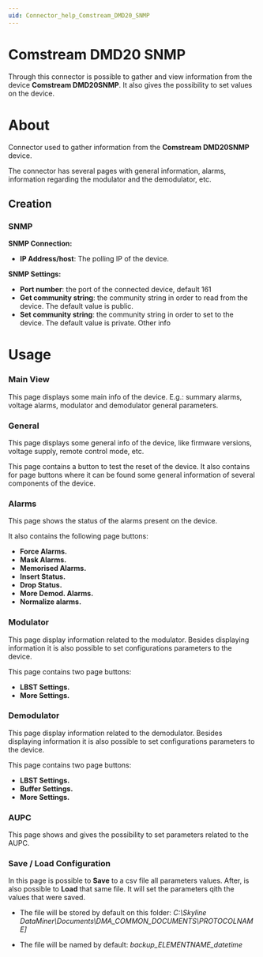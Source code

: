 ```yaml
---
uid: Connector_help_Comstream_DMD20_SNMP
---
```


# Comstream DMD20 SNMP

Through this connector is possible to gather and view information from the device **Comstream DMD20SNMP**. It also gives the possibility to set values on the device.

# About

Connector used to gather information from the **Comstream DMD20SNMP** device.

The connector has several pages with general information, alarms, information regarding the modulator and the demodulator, etc.

## Creation

### SNMP

**SNMP Connection:**

- **IP Address/host**: The polling IP of the device.

**SNMP Settings:**

- **Port number**: the port of the connected device, default 161
- **Get community string**: the community string in order to read from the device. The default value is public.
- **Set community string**: the community string in order to set to the device. The default value is private. Other info

# Usage

### Main View

This page displays some main info of the device. E.g.: summary alarms, voltage alarms, modulator and demodulator general parameters.

### General

This page displays some general info of the device, like firmware versions, voltage supply, remote control mode, etc.

This page contains a button to test the reset of the device. It also contains for page buttons where it can be found some general information of several components of the device.

### Alarms

This page shows the status of the alarms present on the device.

It also contains the following page buttons:

- **Force Alarms.**
- **Mask Alarms.**
- **Memorised Alarms.**
- **Insert Status.**
- **Drop Status.**
- **More Demod. Alarms.**
- **Normalize alarms.**

### Modulator

This page display information related to the modulator. Besides displaying information it is also possible to set configurations parameters to the device.

This page contains two page buttons:

- **LBST Settings.**
- **More Settings.**

### Demodulator

This page display information related to the demodulator. Besides displaying information it is also possible to set configurations parameters to the device.

This page contains two page buttons:

- **LBST Settings.**
- **Buffer Settings.**
- **More Settings.**

### AUPC

This page shows and gives the possibility to set parameters related to the AUPC.

### Save / Load Configuration

In this page is possible to **Save** to a csv file all parameters values. After, is also possible to **Load** that same file. It will set the parameters qith the values that were saved.

- The file will be stored by default on this folder: *C:\Skyline DataMiner\Documents\DMA_COMMON_DOCUMENTS\\PROTOCOLNAME\]*

- The file will be named by default: *backup_ELEMENTNAME_datetime*
